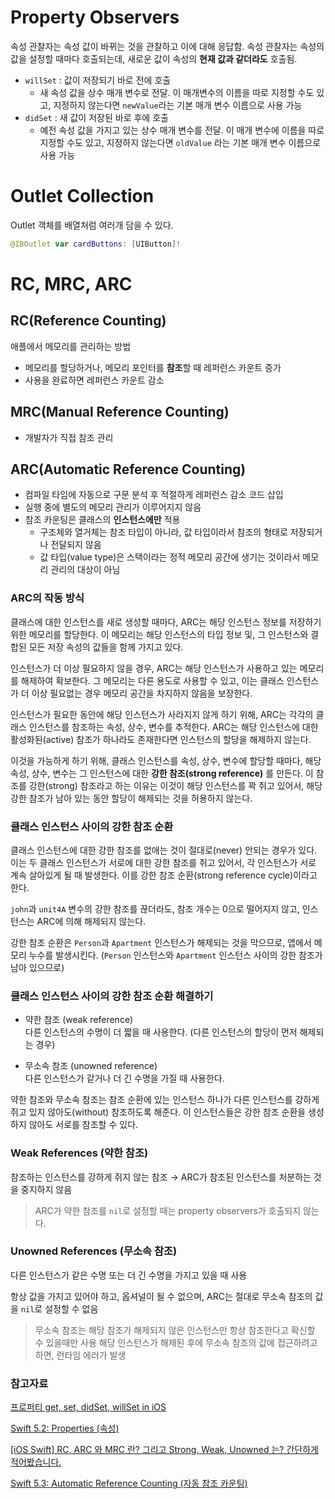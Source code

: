 # Property Observers

속성 관찰자는 속성 값이 바뀌는 것을 관찰하고 이에 대해 응답함. 속성 관찰자는 속성의 값을 설정할 때마다 호출되는데, 새로운 값이 속성의 **현재 값과 같더라도** 호출됨.

- `willSet` : 값이 저장되기 바로 전에 호출
    - 새 속성 값을 상수 매개 변수로 전달. 이 매개변수의 이름을 따로 지정할 수도 있고, 지정하지 않는다면 `newValue`라는 기본 매개 변수 이름으로 사용 가능
- `didSet` : 새 값이 저장된 바로 후에 호출
    - 예전 속성 값을 가지고 있는 상수 매개 변수를 전달. 이 매개 변수에 이름을 따로 지정할 수도 있고, 지정하지 않는다면 `oldValue` 라는 기본 매개 변수 이름으로 사용 가능

# Outlet Collection

Outlet 객체를 배열처럼 여러개 담을 수 있다.

```swift
@IBOutlet var cardButtons: [UIButton]!
```

# RC, MRC, ARC

## RC(Reference Counting)

애플에서 메모리를 관리하는 방법

- 메모리를 할당하거나, 메모리 포인터를 **참조**할 때 레퍼런스 카운트 증가
- 사용을 완료하면 레퍼런스 카운트 감소

## MRC(Manual Reference Counting)

- 개발자가 직접 참조 관리

## ARC(Automatic Reference Counting)

- 컴파일 타임에 자동으로 구문 분석 후 적절하게 레퍼런스 감소 코드 삽입
- 실행 중에 별도의 메모리 관리가 이루어지지 않음
- 참조 카운팅은 클래스의 **인스턴스에만** 적용
    - 구조체와 열거체는 참조 타입이 아니라, 값 타입이라서 참조의 형태로 저장되거나 전달되지 않음
    - 값 타입(value type)은 스택이라는 정적 메모리 공간에 생기는 것이라서 메모리 관리의 대상이 아님

### ARC의 작동 방식

클래스에 대한 인스턴스를 새로 생성할 때마다, ARC는 해당 인스턴스 정보를 저장하기 위한 메모리를 할당한다. 이 메모리는 해당 인스턴스의 타입 정보 및, 그 인스턴스와 결합된 모든 저장 속성의 값들을 함께 가지고 있다.

인스턴스가 더 이상 필요하지 않을 경우, ARC는 해당 인스턴스가 사용하고 있는 메모리를 해제하여 확보한다. 그 메모리는 다른 용도로 사용할 수 있고, 이는 클래스 인스턴스가 더 이상 필요없는 경우 메모리 공간을 차지하지 않음을 보장한다.

인스턴스가 필요한 동안에 해당 인스턴스가 사라지지 않게 하기 위해, ARC는 각각의 클래스 인스턴스를 참조하는 속성, 상수, 변수를 추적한다. ARC는 해당 인스턴스에 대한 활성화된(active) 참조가 하나라도 존재한다면 인스턴스의 할당을 해제하지 않는다.

이것을 가능하게 하기 위해, 클래스 인스턴스를 속성, 상수, 변수에 할당할 때마다, 해당 속성, 상수, 변수는 그 인스턴스에 대한 **강한 참조(strong reference)** 를 만든다. 이 참조를 강한(strong) 참조라고 하는 이유는 이것이 해당 인스턴스를 꽉 쥐고 있어서, 해당 강한 참조가 남아 있는 동안 할당이 해제되는 것을 허용하지 않는다.

### 클래스 인스턴스 사이의 강한 참조 순환

클래스 인스턴스에 대한 강한 참조를 없애는 것이 절대로(never) 안되는 경우가 있다. 이는 두 클래스 인스턴스가 서로에 대한 강한 참조를 쥐고 있어서, 각 인스턴스가 서로 계속 살아있게 될 때 발생한다. 이를 강한 참조 순환(strong reference cycle)이라고 한다.

`john`과 `unit4A` 변수의 강한 참조를 끊더라도, 참조 개수는 0으로 떨어지지 않고, 인스턴스는 ARC에 의해 해제되지 않는다.

강한 참조 순환은 `Person`과 `Apartment` 인스턴스가 해제되는 것을 막으므로, 앱에서 메모리 누수를 발생시킨다. (`Person` 인스턴스와 `Apartment` 인스턴스 사이의 강한 참조가 남아 있으므로)

### 클래스 인스턴스 사이의 강한 참조 순환 해결하기

- 약한 참조 (weak reference)  
    다른 인스턴스의 수명이 더 짧을 때 사용한다. (다른 인스턴스의 할당이 먼저 해제되는 경우)

- 무소속 참조 (unowned reference)  
다른 인스턴스가 같거나 더 긴 수명을 가질 때 사용한다.

약한 참조와 무소속 참조는 참조 순환에 있는 인스턴스 하나가 다른 인스턴스를 강하게 쥐고 있지 않아도(without) 참조하도록 해준다. 이 인스턴스들은 강한 참조 순환을 생성하지 않아도 서로를 참조할 수 있다.

### Weak References (약한 참조)

참조하는 인스턴스를 강하게 쥐지 않는 참조 → ARC가 참조된 인스턴스를 처분하는 것을 중지하지 않음

> ARC가 약한 참조를 `nil`로 설정할 때는 property observers가 호출되지 않는다.

### Unowned References (무소속 참조)

다른 인스턴스가 같은 수명 또는 더 긴 수명을 가지고 있을 때 사용

항상 값을 가지고 있어야 하고, 옵셔널이 될 수 없으며, ARC는 절대로 무소속 참조의 값을 `nil`로 설정할 수 없음

> 무소속 참조는 해당 참조가 해제되지 않은 인스턴스만 항상 참조한다고 확신할 수 있을때만 사용
해당 인스턴스가 해제된 후에 무소속 참조의 값에 접근하려고 하면, 런타임 에러가 발생

### 참고자료

[프로퍼티 get, set, didSet, willSet in iOS](https://medium.com/ios-development-with-swift/프로퍼티-get-set-didset-willset-in-ios-a8f2d4da5514)

[Swift 5.2: Properties (속성)](https://xho95.github.io/swift/language/grammar/property/2020/05/30/Properties.html)

[[iOS Swift] RC, ARC 와 MRC 란? 그리고 Strong, Weak, Unowned 는? 간단하게 적어봤습니다.](https://medium.com/@jang.wangsu/ios-swift-rc-arc-와-mrc-란-그리고-strong-weak-unowned-는-간단하게-적어봤습니다-988a293c04ac)

[Swift 5.3: Automatic Reference Counting (자동 참조 카운팅)](https://xho95.github.io/swift/language/grammar/arc/automatic/reference/counting/2020/06/30/Automatic-Reference-Counting.html#fn:reference-type)